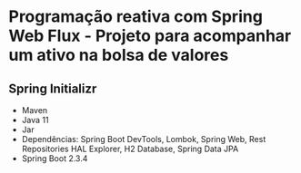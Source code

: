 # Programação reativa com Spring Web Flux - Projeto para acompanhar um ativo na bolsa de valores
## Spring Initializr 
- Maven
- Java 11
- Jar
- Dependências: Spring Boot DevTools, Lombok, Spring Web, Rest Repositories HAL Explorer, H2 Database, Spring Data JPA 
- Spring Boot 2.3.4 
